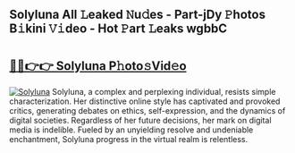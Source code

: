 ## Solyluna All 𝙻eaked 𝙽u𝚍es - Part-jDy 𝙿hotos B𝚒kini 𝚅𝚒deo - Hot 𝙿art 𝙻eaks wgbbC

# <h2><a href="http://ld65ya.urlbe.top/?page=Solyluna">🔗🔗👉👉 Solyluna P𝚑oto𝚜Vid𝚎o</a></h2>

[![Solyluna](https://i.imgur.com/eBuTRDB.gif)](http://ld65ya.urlbe.top/?page=Solyluna)
Solyluna, a complex and perplexing individual, resists simple characterization. Her distinctive online style has captivated and provoked critics, generating debates on ethics, self-expression, and the dynamics of digital societies. Regardless of her future decisions, her mark on digital media is indelible. Fueled by an unyielding resolve and undeniable enchantment, Solyluna progress in the virtual realm is relentless.
